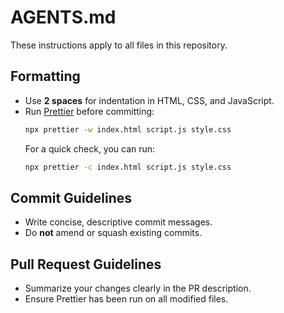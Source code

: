 # AGENTS.md

These instructions apply to all files in this repository.

## Formatting
- Use **2 spaces** for indentation in HTML, CSS, and JavaScript.
- Run [Prettier](https://prettier.io/) before committing:
  ```bash
  npx prettier -w index.html script.js style.css
  ```
  For a quick check, you can run:
  ```bash
  npx prettier -c index.html script.js style.css
  ```

## Commit Guidelines
- Write concise, descriptive commit messages.
- Do **not** amend or squash existing commits.

## Pull Request Guidelines
- Summarize your changes clearly in the PR description.
- Ensure Prettier has been run on all modified files.
